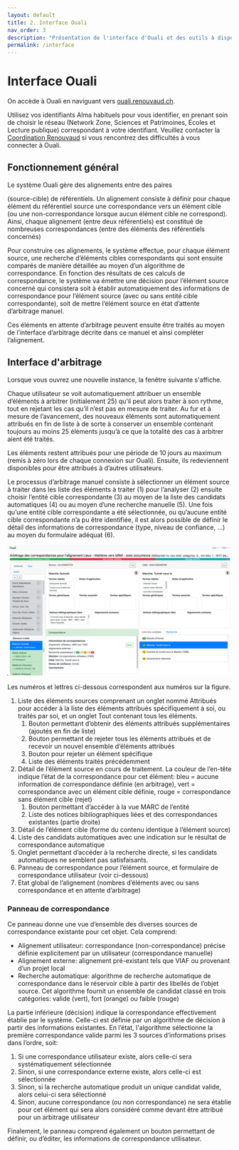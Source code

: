 ```yaml
---
layout: default
title: 2. Interface Ouali
nav_order: 3
description: "Présentation de l'interface d'Ouali et des outils à disposition"
permalink: /interface
---
```


# Interface Ouali

On accède à Ouali en naviguant vers [ouali.renouvaud.ch](https://ouali.renouvaud.ch). 

Utilisez vos identifiants Alma habituels pour vous identifier, en prenant soin de choisir le réseau 
(Network Zone, Sciences et Patrimoines, Écoles et Lecture publique) correspondant à votre identifiant.
Veuillez contacter la [Coordination Renouvaud](mailto:coordrnv@renouvaud.ch) si vous rencontrez des
difficultés à vous connecter à Ouali.

## Fonctionnement général




Le système Ouali gère des alignements entre des paires 




(source-cible) de référentiels. Un alignement consiste à définir pour chaque élément du référentiel source une correspondance vers un élément cible (ou une non-correspondance lorsque aucun élément cible ne correspond). Ainsi, chaque alignement (entre deux référentiels) est constitué de nombreuses correspondances (entre des éléments des référentiels concernés)

Pour construire ces alignements, le système effectue, pour chaque élément source, une recherche d’éléments cibles correspondants qui sont ensuite comparés de manière détaillée au moyen d’un algorithme de correspondance. En fonction des résultats de ces calculs de correspondance, le système va émettre une décision pour l’élément source concerné qui consistera soit à établir automatiquement des informations de correspondance pour l’élément source (avec ou sans entité cible correspondante), soit de mettre l’élément source en état d’attente d’arbitrage manuel.

Ces éléments en attente d’arbitrage peuvent ensuite être traités au moyen de l’interface d’arbitrage décrite dans ce manuel et ainsi compléter l’alignement.

## Interface d'arbitrage

Lorsque vous ouvrez une nouvelle instance, la fenêtre suivante s'affiche.

Chaque utilisateur se voit automatiquement attribuer un ensemble d’éléments à arbitrer (initialement 25) qu’il peut alors traiter à son rythme, tout en rejetant les cas qu’il n’est pas en mesure de traiter. Au fur et à mesure de l’avancement, des nouveaux éléments sont automatiquement attribués en fin de liste à de sorte à conserver un ensemble contenant toujours au moins 25 éléments jusqu’à ce que la totalité des cas à arbitrer aient été traités. 

Les éléments restent attribués pour une période de 10 jours au maximum (remis à zéro lors de chaque connexion sur Ouali). Ensuite, ils redeviennent disponibles pour être attribués à d’autres utilisateurs.

Le processus d’arbitrage manuel consiste à sélectionner un élément source à traiter dans les liste des éléments à traiter (1) pour l’analyser (2) ensuite choisir l’entité cible correspondante (3) au moyen de la liste des candidats automatiques (4) ou au moyen d’une recherche manuelle (5). Une fois qu’une entité cible correspondante a été sélectionnée, ou qu’aucune entité cible correspondante n’a pu être identifiée, il est alors possible de définir le détail des informations de correspondance (type, niveau de confiance, …) au moyen du formulaire adéquat (6).

![Interface Ouali](/img/interface-alignement.png) 

Les numéros et lettres ci-dessous correspondent aux numéros sur la figure.

1. Liste des éléments sources comprenant un onglet nommé Attribués pour accéder à la liste des éléments attribués spécifiquement à soi, ou traités par soi, et un onglet Tout contenant tous les éléments.
    1. Bouton permettant d’obtenir des éléments attribués supplémentaires (ajoutés en fin de liste)
    2. Bouton permettant de rejeter tous les éléments attribués et de recevoir un nouvel ensemble d’éléments attribués
    3. Bouton pour rejeter un élément spécifique
    4. Liste des éléments traités précédemment
2. Détail de l’élément source en cours de traitement. La couleur de l’en-tête indique l’état de la correspondance pour cet élément: bleu = aucune information de correspondance définie (en arbitrage), vert = correspondance avec un élément cible définie, rouge = correspondance sans élément cible (rejet)
    1. Bouton permettant d’accéder à la vue MARC de l’entité
    2. Liste des notices bibliographiques liées et des correspondances existantes (partie droite)
3. Détail de l’élément cible (forme du contenu identique à l’élément source)
4. Liste des candidats automatiques avec une indication sur le résultat de correspondance automatique
5. Onglet permettant d’accéder à la recherche directe, si les candidats automatiques ne semblent pas satisfaisants.
6. Panneau de correspondance pour l’élément source, et formulaire de correspondance utilisateur (voir ci-dessous)
7. Etat global de l’alignement (nombres d’éléments avec ou sans correspondance et en attente d’arbitrage)

### Panneau de correspondance
Ce panneau donne une vue d’ensemble des diverses sources de correspondance existante pour cet objet. Cela comprend:

* Alignement utilisateur: correspondance (non-correspondance) précise définie explicitement par un utilisateur (correspondance manuelle)
* Alignement externe: alignement pré-existant tels que VIAF ou provenant d’un projet local
* Recherche automatique: algorithme de recherche automatique de correspondance dans le réservoir cible à partir des libellés de l’objet source. Cet algorithme fournit un ensemble de candidat classé en trois catégories: valide (vert), fort (orange) ou faible (rouge)

La partie inférieure (décision) indique la correspondance effectivement établie par le système. Celle-ci est définie par un algorithme de décision à partir des informations existantes. En l’état, l'algorithme sélectionne la première correspondance valide parmi les 3 sources d’informations prises dans l’ordre, soit:

1. Si une correspondance utilisateur existe, alors celle-ci sera systématiquement sélectionnée
2. Sinon, si une correspondance externe existe, alors celle-ci est sélectionnée
3. Sinon, si la recherche automatique produit un unique candidat valide, alors celui-ci sera sélectionné
4. Sinon, aucune correspondance (ou non correspondance) ne sera établie pour cet élément qui sera alors considéré comme devant être attribué pour un arbitrage utilisateur

Finalement, le panneau comprend également un bouton permettant de définir, ou d’éditer, les informations de correspondance utilisateur.